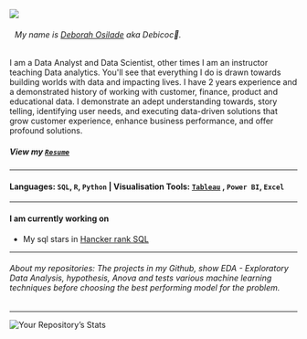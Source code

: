![](https://github.com/DeborahOsilade/DeborahOsilade/blob/main/Images/Deborah%20Osilade.png)

###### <p align="left"><img src="https://raw.githubusercontent.com/MartinHeinz/MartinHeinz/master/wave.gif" width="5px"> My name is [Deborah Osilade](https://msha.ke/deborahosilade.me) aka Debicoc:eyes:. 

I am a Data Analyst and Data Scientist, other times I am an instructor teaching Data analytics. You'll see that everything I do is drawn towards building worlds with data and impacting lives. I have 2 years experience and a demonstrated history of working with customer, finance, product and educational data. I demonstrate an adept understanding towards, story telling, identifying user needs, and executing data-driven solutions that grow customer experience, enhance business performance, and offer profound solutions.

##### View my [`Resume`](https://docs.google.com/document/d/e/2PACX-1vSvVIuqOYb65MVzEQR6v3Ayk1osnepZKWV338vZUiANSLs0NPnihSjiI-J2wf-6PHGvhSZdKuklkMPl/pub) 
---
#### Languages: `SQL`, `R`, `Python` | Visualisation Tools: [`Tableau`](https://public.tableau.com/app/profile/deborahosilade#!/?newProfile=&activeTab=0) , `Power BI`, `Excel`
---

#### I am currently working on
 
- My sql stars in [Hancker rank SQL](https://www.hackerrank.com/seyiosilade)
---
###### About my repositories: The projects in my Github, show EDA - Exploratory Data Analysis, hypothesis, Anova and tests various machine learning techniques before choosing the best performing model for the problem. 
---
![Your Repository’s Stats](https://github-readme-stats.vercel.app/api?username=DeborahOsilade&show_icons=true) 
